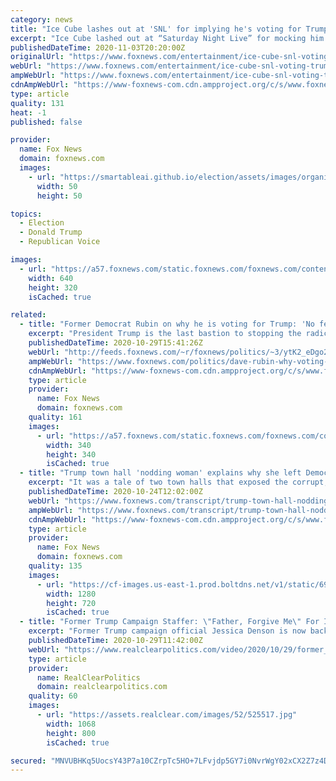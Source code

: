 ```yaml
---
category: news
title: "Ice Cube lashes out at 'SNL' for implying he's voting for Trump out of 'greed'"
excerpt: "Ice Cube lashed out at “Saturday Night Live” for mocking him during its Halloween episode cold open about working with Donald Trump."
publishedDateTime: 2020-11-03T20:20:00Z
originalUrl: "https://www.foxnews.com/entertainment/ice-cube-snl-voting-trump-taxes-low-reduce"
webUrl: "https://www.foxnews.com/entertainment/ice-cube-snl-voting-trump-taxes-low-reduce"
ampWebUrl: "https://www.foxnews.com/entertainment/ice-cube-snl-voting-trump-taxes-low-reduce.amp"
cdnAmpWebUrl: "https://www-foxnews-com.cdn.ampproject.org/c/s/www.foxnews.com/entertainment/ice-cube-snl-voting-trump-taxes-low-reduce.amp"
type: article
quality: 131
heat: -1
published: false

provider:
  name: Fox News
  domain: foxnews.com
  images:
    - url: "https://smartableai.github.io/election/assets/images/organizations/foxnews.com-50x50.jpg"
      width: 50
      height: 50

topics:
  - Election
  - Donald Trump
  - Republican Voice

images:
  - url: "https://a57.foxnews.com/static.foxnews.com/foxnews.com/content/uploads/2020/10/640/320/Ice-Cube1.jpg?ve=1&tl=1"
    width: 640
    height: 320
    isCached: true

related:
  - title: "Former Democrat Rubin on why he is voting for Trump: 'No feeling of patriotism' on the left anymore"
    excerpt: "President Trump is the last bastion to stopping the radical left, talk show host Dave Rubin said Thursday."
    publishedDateTime: 2020-10-29T15:41:26Z
    webUrl: "http://feeds.foxnews.com/~r/foxnews/politics/~3/ytK2_eDgo2E/dave-rubin-why-voting-trump-no-feeling-patriotism-left-biden"
    ampWebUrl: "https://www.foxnews.com/politics/dave-rubin-why-voting-trump-no-feeling-patriotism-left-biden.amp"
    cdnAmpWebUrl: "https://www-foxnews-com.cdn.ampproject.org/c/s/www.foxnews.com/politics/dave-rubin-why-voting-trump-no-feeling-patriotism-left-biden.amp"
    type: article
    provider:
      name: Fox News
      domain: foxnews.com
    quality: 161
    images:
      - url: "https://a57.foxnews.com/static.foxnews.com/foxnews.com/content/uploads/2020/10/340/340/image-5.png?ve=1&tl=1"
        width: 340
        height: 340
        isCached: true
  - title: "Trump town hall 'nodding woman' explains why she left Democratic Party"
    excerpt: "It was a tale of two town halls that exposed the corrupt, the dishonest, abusively biased media mob in real time. Over there at ABC, Joe Biden predictably coddled by the network's chief Democrat, little Georgie Stephanopoulos."
    publishedDateTime: 2020-10-24T12:02:00Z
    webUrl: "https://www.foxnews.com/transcript/trump-town-hall-nodding-woman-explains-why-she-left-democratic-party"
    ampWebUrl: "https://www.foxnews.com/transcript/trump-town-hall-nodding-woman-explains-why-she-left-democratic-party.amp"
    cdnAmpWebUrl: "https://www-foxnews-com.cdn.ampproject.org/c/s/www.foxnews.com/transcript/trump-town-hall-nodding-woman-explains-why-she-left-democratic-party.amp"
    type: article
    provider:
      name: Fox News
      domain: foxnews.com
    quality: 135
    images:
      - url: "https://cf-images.us-east-1.prod.boltdns.net/v1/static/694940094001/51022276-6559-4a62-b0df-600aea903753/5c186c01-c853-4d7e-a585-af3ca2bf75af/1280x720/match/image.jpg"
        width: 1280
        height: 720
        isCached: true
  - title: "Former Trump Campaign Staffer: \"Father, Forgive Me\" For I Believed Him In His Con"
    excerpt: "Former Trump campaign official Jessica Denson is now backing former Vice President Joe Biden for president, calling the Trump campaign a \"vile, self-serving branding exercise\" for Trump and his family."
    publishedDateTime: 2020-10-29T11:42:00Z
    webUrl: "https://www.realclearpolitics.com/video/2020/10/29/former_trump_campaign_staffer_father_forgive_me_for_i_believed_him_in_his_con.html"
    type: article
    provider:
      name: RealClearPolitics
      domain: realclearpolitics.com
    quality: 60
    images:
      - url: "https://assets.realclear.com/images/52/525517.jpg"
        width: 1068
        height: 800
        isCached: true

secured: "MNVUBHKq5UocsY43P7a10CZrpTc5HO+7LFvjdp5GY7i0NvrWgY02xCX2Z7z4DSIQ6hxTk0Wi8GidU7cTbj2fL7ROCwpshtIiy7yFdilmYjJNWDeOFlXxjhxxrab1/QgTpTBn1sBYmqu8Tz/KD0r6jmebcyZixd0eLtpXvsjeDZDTW60u482ZSiLz9RWFiBM2aiXuMzx0HJTavLViO0phh5iaEn7g6YMMD+srCwgTFlBoh5D1KiJboirkVPU1NT+Rygr+immDnZfCJtmFQXdZm0WzuEjKUN55MAMdlHvygD03DEGJpt3o+MVpsQBan4ZNoWpAz7beAwqDuVUbj5Ghq8nfdQTd4pXFPN6E+DNQDpQ=;oa7QxKiTyZ3aKzn936GK8Q=="
---
```


